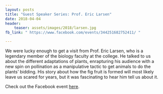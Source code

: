 ```yaml
---
layout: posts
title: "Guest Speaker Series: Prof. Eric Larsen"
date: 2018-04-04
header:
    teaser: assets/images/2018/larsen.jpg
fb_link: " https://www.facebook.com/events/344251682752411/ "

---
```


We were lucky enough to get a visit from Prof. Eric Larsen, who is a legendary member of the biology faculty at the college. He talked to us about the different adaptations of plants, enrapturing his audience with a new spin on pollination as a manipulative tactic to get animals to do the plants’ bidding. His story about how the fig fruit is formed will most likely leave us scared for years, but it was fascinating to hear him tell us about it.

Check out the Facebook event
<a href="https://www.facebook.com/events/344251682752411/">here</a>.
